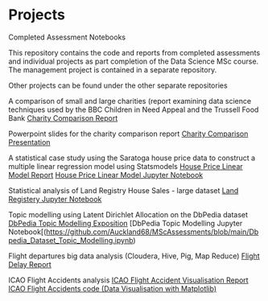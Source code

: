 # Projects
Completed Assessment Notebooks

This repository contains the code and reports from completed assessments and individual projects as part completion of the Data Science MSc course. The management project is contained in a separate repository.

Other projects can be found under the other separate repositories

A comparison of small and large charities (report examining data science techniques used by the BBC Children in Need Appeal and the Trussell Food Bank
[Charity Comparison Report](https://github.com/Auckland68/MScAssessments/blob/main/A%20Comparison%20of%20Small%20and%20Large%20Charity%20Datasets.pdf)

Powerpoint slides for the charity comparison report
[Charity Comparison Presentation](https://github.com/Auckland68/MScAssessments/blob/main/Charity%20Report%20Powerpoint%20Slides.pdf)

A statistical case study using the Saratoga house price data to construct a multiple linear regression model using Statsmodels
[House Price Linear Model Report](https://github.com/Auckland68/MScAssessments/blob/main/CASE%20STUDY%20Saratoga%20House%20Prices%20Regression.pdf)
[House Price Linear Model Jupyter Notebook](https://github.com/Auckland68/MScAssessments/blob/main/HousingPricesCaseStudy.ipynb)

Statistical analysis of Land Registry House Sales - large dataset
[Land Registery Jupyter Notebook](https://github.com/Auckland68/MScAssessments/blob/main/Land_Registry.ipynb)

Topic modelling using Latent Dirichlet Allocation on the DbPedia dataset
[DbPedia Topic Modelling Exposition](https://github.com/Auckland68/MScAssessments/blob/main/DbPedia%20Topic%20Modelling%20Exposition%20Report.pdf)
[DbPedia Topic Modelling Jupyter Notebook[(https://github.com/Auckland68/MScAssessments/blob/main/Dbpedia_Dataset_Topic_Modelling.ipynb)

Flight departures big data analysis (Cloudera, Hive, Pig, Map Reduce)
[Flight Delay Report](https://github.com/Auckland68/MScAssessments/blob/main/Flight%20Data%20Report.pdf)

ICAO Flight Accidents analysis
[ICAO Flight Accident Visualisation Report](https://github.com/Auckland68/MScAssessments/blob/main/ICAO%20Flight%20Accident%20Data%20Report%20-%20Data%20Visualisation.pdf)
[ICAO Flight Accidents code (Data Visualisation with Matplotlib)](https://github.com/Auckland68/MScAssessments/blob/main/ICAO%20Air%20Flight%20Accidents%20Data%202008%20to%202020%20Visualisation.ipynb)
 
